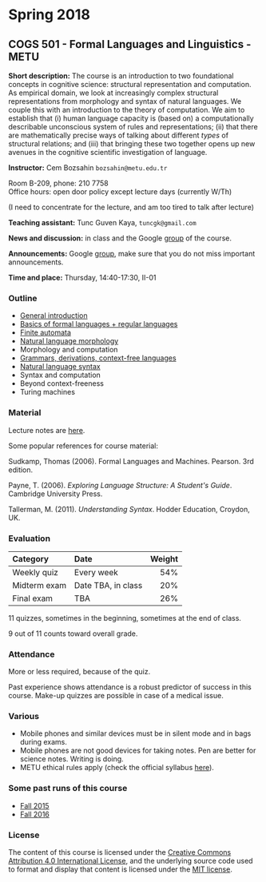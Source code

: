 # Spring 2018

COGS 501 - Formal Languages and Linguistics - METU 
-------------------------------------------------------

**Short description:** The course is an introduction to two foundational concepts in cognitive science: structural representation and computation. As empirical domain, we look at increasingly complex structural representations from morphology and syntax of natural languages. We couple this with an introduction to the theory of computation. We aim to establish that (i) human language capacity is (based on) a computationally describable unconscious system of rules and representations; (ii) that there are mathematically precise ways of talking about different *types* of structural relations; and (iii) that bringing these two together opens up new avenues in the cognitive scientific investigation of language.

**Instructor:** Cem Bozsahin  `bozsahin@metu.edu.tr`

 Room B-209, phone: 210 7758  
 Office hours: open door policy except lecture days (currently W/Th)
 
(I need to concentrate for the lecture, and am too tired to talk after lecture)

**Teaching assistant:** Tunc Guven Kaya, `tuncgk@gmail.com`

**News and discussion:** in class and the Google
[group](https://groups.google.com/forum/#!forum/metu-cogs-501-linguistics-and-formal-languages)
of the course. 

**Announcements:** Google [group](https://groups.google.com/forum/#!forum/metu-cogs-501-linguistics-and-formal-languages), make sure that you do not miss important announcements.

**Time and place:** Thursday, 14:40-17:30, II-01

### Outline

- [General introduction](https://github.com/umutozge/cogs501/blob/master/notes/00_cogs501-general-introduction.pdf)
- [Basics of formal languages + regular languages](https://github.com/umutozge/cogs501/blob/master/notes/01_cogs501-regular-languages.pdf)
- [Finite automata](https://github.com/umutozge/cogs501/blob/master/notes/02_cogs501-finite-automata.pdf)
- [Natural language morphology](https://github.com/umutozge/cogs501/blob/master/notes/03_cogs501-morphology.pdf)
- Morphology and computation
- [Grammars, derivations, context-free languages](https://github.com/umutozge/cogs501/blob/master/notes/04_cogs501-context-free-languages.pdf)
- [Natural language syntax](https://github.com/umutozge/cogs501/blob/master/notes/05_cogs501-syntax.pdf)
- Syntax and computation
- Beyond context-freeness
- Turing machines   

### Material

Lecture notes are <a href="https://github.com/umutozge/cogs501">here</a>.

Some popular references for course material:

Sudkamp, Thomas (2006). Formal Languages and Machines. Pearson. 3rd edition.

Payne, T. (2006). *Exploring Language Structure: A Student's Guide*.  Cambridge University Press.  

Tallerman, M. (2011). *Understanding Syntax*. Hodder Education, Croydon, UK.  


### Evaluation

|Category| Date | Weight |
:---|:---|---:
Weekly quiz | Every week | 54% 
Midterm exam  | Date TBA, in class | 20%
Final exam | TBA | 26%

11 quizzes, sometimes in the beginning, sometimes at the end of class.

9 out of 11 counts toward overall grade.

### Attendance

More or less required, because of the quiz.

Past experience shows attendance is a robust
predictor of success in this course. Make-up quizzes are possible in case of a
medical issue.  

### Various

- Mobile phones and similar devices must be in silent mode and in bags during
  exams.
- Mobile phones are not good devices for taking notes. Pen are better for science notes. Writing is doing.
- METU ethical rules apply (check the official syllabus
  [here](https://odtusyllabus.metu.edu.tr/)).

### Some past runs of this course

- [Fall 2015](http://users.metu.edu.tr/umozge/cr/cogs501Fall2015/)
- [Fall 2016](http://users.metu.edu.tr/umozge/cr/cogs501Fall2016/)

### License

The content of this course is licensed under the [Creative Commons Attribution 4.0 International License](https://creativecommons.org/licenses/by/4.0/), and the underlying source code used to format and display that content is licensed under the [MIT license](http://opensource.org/licenses/mit-license.php).
